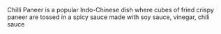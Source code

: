 Chilli Paneer is a popular Indo-Chinese dish where cubes of fried crispy paneer are tossed in a spicy sauce made with soy sauce, vinegar, chili sauce